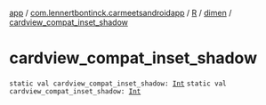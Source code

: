 [app](../../../index.md) / [com.lennertbontinck.carmeetsandroidapp](../../index.md) / [R](../index.md) / [dimen](index.md) / [cardview_compat_inset_shadow](./cardview_compat_inset_shadow.md)

# cardview_compat_inset_shadow

`static val cardview_compat_inset_shadow: `[`Int`](https://kotlinlang.org/api/latest/jvm/stdlib/kotlin/-int/index.html)
`static val cardview_compat_inset_shadow: `[`Int`](https://kotlinlang.org/api/latest/jvm/stdlib/kotlin/-int/index.html)